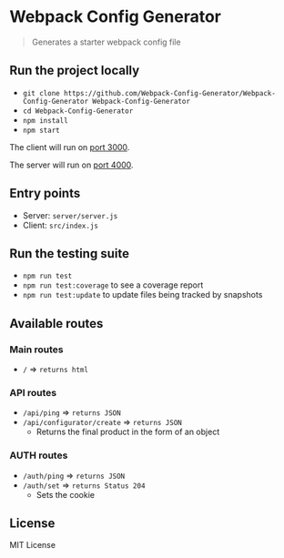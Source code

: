 # Webpack Config Generator

> Generates a starter webpack config file

## Run the project locally

- `git clone https://github.com/Webpack-Config-Generator/Webpack-Config-Generator Webpack-Config-Generator`
- `cd Webpack-Config-Generator`
- `npm install`
- `npm start`

The client will run on [port 3000](http://localhost:3000/).

The server will run on [port 4000](http://localhost:4000/).

## Entry points

- Server: `server/server.js`
- Client: `src/index.js`

## Run the testing suite

- `npm run test`
- `npm run test:coverage` to see a coverage report
- `npm run test:update` to update files being tracked by snapshots

## Available routes

### Main routes

- `/` => `returns html`

### API routes

- `/api/ping` => `returns JSON`
- `/api/configurator/create` => `returns JSON`
  - Returns the final product in the form of an object

### AUTH routes

- `/auth/ping` => `returns JSON`
- `/auth/set` => `returns Status 204`
  - Sets the cookie

## License

MIT License
